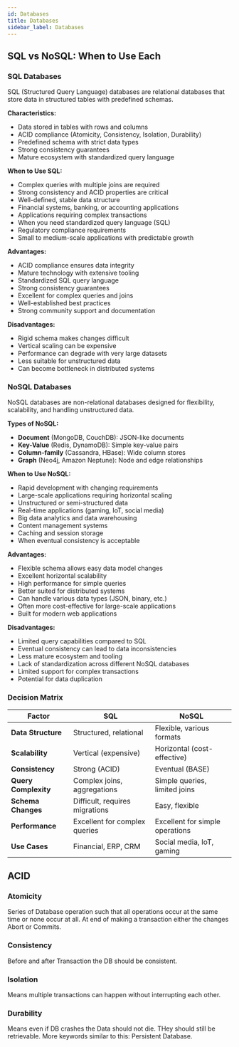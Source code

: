 ```yaml
---
id: Databases
title: Databases
sidebar_label: Databases
---
```


## SQL vs NoSQL: When to Use Each

### SQL Databases

SQL (Structured Query Language) databases are relational databases that store data in structured tables with predefined schemas.

**Characteristics:**
- Data stored in tables with rows and columns
- ACID compliance (Atomicity, Consistency, Isolation, Durability)
- Predefined schema with strict data types
- Strong consistency guarantees
- Mature ecosystem with standardized query language

**When to Use SQL:**
- Complex queries with multiple joins are required
- Strong consistency and ACID properties are critical
- Well-defined, stable data structure
- Financial systems, banking, or accounting applications
- Applications requiring complex transactions
- When you need standardized query language (SQL)
- Regulatory compliance requirements
- Small to medium-scale applications with predictable growth

**Advantages:**
- ACID compliance ensures data integrity
- Mature technology with extensive tooling
- Standardized SQL query language
- Strong consistency guarantees
- Excellent for complex queries and joins
- Well-established best practices
- Strong community support and documentation

**Disadvantages:**
- Rigid schema makes changes difficult
- Vertical scaling can be expensive
- Performance can degrade with very large datasets
- Less suitable for unstructured data
- Can become bottleneck in distributed systems

### NoSQL Databases

NoSQL databases are non-relational databases designed for flexibility, scalability, and handling unstructured data.

**Types of NoSQL:**
- **Document** (MongoDB, CouchDB): JSON-like documents
- **Key-Value** (Redis, DynamoDB): Simple key-value pairs
- **Column-family** (Cassandra, HBase): Wide column stores
- **Graph** (Neo4j, Amazon Neptune): Node and edge relationships

**When to Use NoSQL:**
- Rapid development with changing requirements
- Large-scale applications requiring horizontal scaling
- Unstructured or semi-structured data
- Real-time applications (gaming, IoT, social media)
- Big data analytics and data warehousing
- Content management systems
- Caching and session storage
- When eventual consistency is acceptable

**Advantages:**
- Flexible schema allows easy data model changes
- Excellent horizontal scalability
- High performance for simple queries
- Better suited for distributed systems
- Can handle various data types (JSON, binary, etc.)
- Often more cost-effective for large-scale applications
- Built for modern web applications

**Disadvantages:**
- Limited query capabilities compared to SQL
- Eventual consistency can lead to data inconsistencies
- Less mature ecosystem and tooling
- Lack of standardization across different NoSQL databases
- Limited support for complex transactions
- Potential for data duplication

### Decision Matrix

| Factor | SQL | NoSQL |
|--------|-----|-------|
| **Data Structure** | Structured, relational | Flexible, various formats |
| **Scalability** | Vertical (expensive) | Horizontal (cost-effective) |
| **Consistency** | Strong (ACID) | Eventual (BASE) |
| **Query Complexity** | Complex joins, aggregations | Simple queries, limited joins |
| **Schema Changes** | Difficult, requires migrations | Easy, flexible |
| **Performance** | Excellent for complex queries | Excellent for simple operations |
| **Use Cases** | Financial, ERP, CRM | Social media, IoT, gaming |

## ACID

### Atomicity

Series of Database operation such that all operations occur at the same time or none occur at all. At end of making a transaction either the changes Abort or Commits.

### Consistency

Before and after Transaction the DB should be consistent.

### Isolation

Means multiple transactions can happen without interrupting each other.

### Durability

Means even if DB crashes the Data should not die. THey should still be retrievable. More keywords similar to this: Persistent Database.
